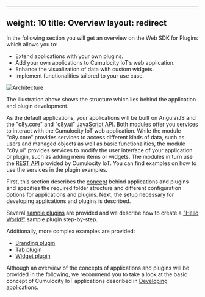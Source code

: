 ------
weight: 10
title: Overview
layout: redirect
------

In the following section you will get an overview on the Web SDK for Plugins which allows you to:

* Extend applications with your own plugins.
* Add your own applications to Cumulocity IoT’s web application.
* Enhance the visualization of data with custom widgets.
* Implement functionalities tailored to your use case.

![Architecture](/images/plugins/overview.png)

The illustration above shows the structure which lies behind the application and plugin development.

As the default applications, your applications will be built on AngularJS and the "c8y.core" and "c8y.ui" [JavaScript API](http://resources.cumulocity.com/documentation/websdk/ng1-modules). Both modules offer you services to interact with the Cumulocity IoT web application. While the module "c8y.core" provides services to access different kinds of data, such as users and managed objects as well as basic functionalities, the module "c8y.ui" provides services to modify the user interface of your application or plugin, such as adding menu items or widgets. The modules in turn use the [REST API](/rest/introduction) provided by Cumulocity IoT. You can find examples on how to use the services in the plugin examples.

First, this section describes the [concept](#concepts) behind applications and plugins and specifies the required folder structure and different configuration options for applications and plugins. Next, the [setup](#setup) necessary for developing applications and plugins is described.

Several [sample plugins](#sample-plugins) are provided and we describe how to create a ["Hello World!"](#hello-world) sample plugin step-by-step.

Additionally, more complex examples are provided:

* [Branding plugin](/web/web-sdk-for-plugins#branding-plugin)
* [Tab plugin](/web/web-sdk-for-plugins#tab-plugin)
* [Widget plugin](/web/web-sdk-for-plugins#widget-plugin)

Although an overview of the concepts of applications and plugins will be provided in the following, we recommend you to take a look at the basic concept of Cumulocity IoT applications described in [Developing applications](/concepts/applications).
